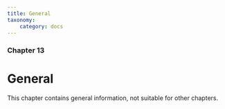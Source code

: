```yaml
---
title: General
taxonomy:
    category: docs
---
```


### Chapter 13

# General

This chapter contains general information, not suitable for other chapters.
